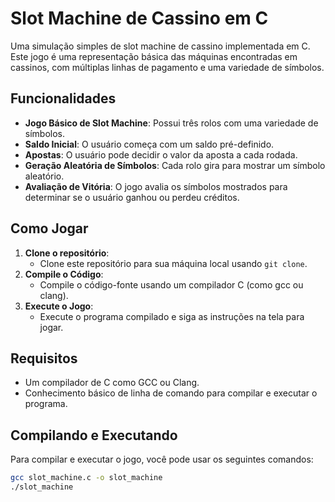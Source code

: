 # Slot Machine de Cassino em C

Uma simulação simples de slot machine de cassino implementada em C. Este jogo é uma representação básica das máquinas encontradas em cassinos, com múltiplas linhas de pagamento e uma variedade de símbolos.

## Funcionalidades

- **Jogo Básico de Slot Machine**: Possui três rolos com uma variedade de símbolos.
- **Saldo Inicial**: O usuário começa com um saldo pré-definido.
- **Apostas**: O usuário pode decidir o valor da aposta a cada rodada.
- **Geração Aleatória de Símbolos**: Cada rolo gira para mostrar um símbolo aleatório.
- **Avaliação de Vitória**: O jogo avalia os símbolos mostrados para determinar se o usuário ganhou ou perdeu créditos.

## Como Jogar

1. **Clone o repositório**:
   - Clone este repositório para sua máquina local usando `git clone`.
2. **Compile o Código**:
   - Compile o código-fonte usando um compilador C (como gcc ou clang).
3. **Execute o Jogo**:
   - Execute o programa compilado e siga as instruções na tela para jogar.

## Requisitos

- Um compilador de C como GCC ou Clang.
- Conhecimento básico de linha de comando para compilar e executar o programa.

## Compilando e Executando

Para compilar e executar o jogo, você pode usar os seguintes comandos:

```bash
gcc slot_machine.c -o slot_machine
./slot_machine
